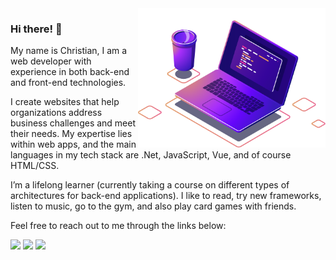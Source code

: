 <img alt="Dev Laptop" title="Dev Laptop" src="/assets/dev-laptop.png" min-width="400px" max-width="300px" width="300px" align="right">

### Hi there! 👋

<p align="left">
	My name is Christian, I am a web developer with experience in both back-end and front-end technologies.
</p>

<p align="left">
	I create websites that help organizations address business challenges and meet their needs. My expertise lies within web apps, and the main languages in my tech stack are .Net, JavaScript, Vue, and of course HTML/CSS.
</p>

<p align="left">
	I’m a lifelong learner (currently taking a course on different types of architectures for back-end applications). I like to read, try new frameworks, listen to music, go to the gym, and also play card games with friends.
</p>

<p align="left">
	Feel free to reach out to me through the links below:
</p>

<a href="https://www.linkedin.com/in/christianchiaveli/" alt="Linkedin" target="_blank">
	<img src="https://img.shields.io/badge/-Linkedin-0e76a8?style=flat&logo=Linkedin&logoColor=white" /></a>

<a href="mailto:christian.chiaveli@outlook.com" alt="Outlook" target="_blank">
	<img src="https://img.shields.io/badge/-Outlook-0072C6?style=flat&logo=minutemailer&logoColor=white" /></a>

<a href="mailto:christian.chiaveli@gmail.com" alt="Gmail" target="_blank">
	<img src="https://img.shields.io/badge/-Gmail-FF0000?style=flat&logo=gmail&logoColor=white" /></a>